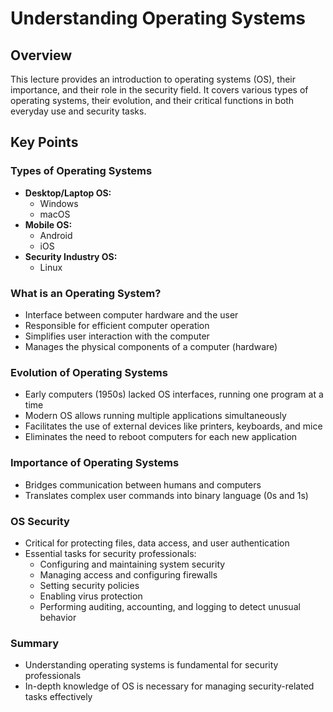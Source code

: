 # Understanding Operating Systems

## Overview

This lecture provides an introduction to operating systems (OS), their importance, and their role in the security field. It covers various types of operating systems, their evolution, and their critical functions in both everyday use and security tasks.

## Key Points

### Types of Operating Systems

- **Desktop/Laptop OS:**
  - Windows
  - macOS
- **Mobile OS:**
  - Android
  - iOS
- **Security Industry OS:**
  - Linux

### What is an Operating System?

- Interface between computer hardware and the user
- Responsible for efficient computer operation
- Simplifies user interaction with the computer
- Manages the physical components of a computer (hardware)

### Evolution of Operating Systems

- Early computers (1950s) lacked OS interfaces, running one program at a time
- Modern OS allows running multiple applications simultaneously
- Facilitates the use of external devices like printers, keyboards, and mice
- Eliminates the need to reboot computers for each new application

### Importance of Operating Systems

- Bridges communication between humans and computers
- Translates complex user commands into binary language (0s and 1s)

### OS Security

- Critical for protecting files, data access, and user authentication
- Essential tasks for security professionals:
  - Configuring and maintaining system security
  - Managing access and configuring firewalls
  - Setting security policies
  - Enabling virus protection
  - Performing auditing, accounting, and logging to detect unusual behavior

### Summary

- Understanding operating systems is fundamental for security professionals
- In-depth knowledge of OS is necessary for managing security-related tasks effectively
